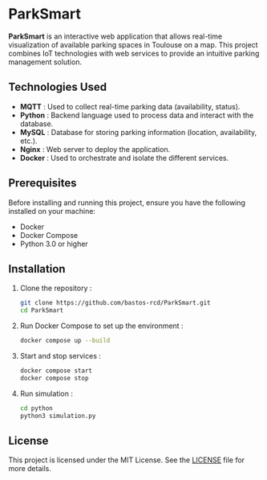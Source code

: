 # ParkSmart

**ParkSmart** is an interactive web application that allows real-time visualization of available parking spaces in Toulouse on a map. This project combines IoT technologies with web services to provide an intuitive parking management solution.

## Technologies Used

- **MQTT** : Used to collect real-time parking data (availability, status).
- **Python** : Backend language used to process data and interact with the database.
- **MySQL** : Database for storing parking information (location, availability, etc.).
- **Nginx** : Web server to deploy the application.
- **Docker** : Used to orchestrate and isolate the different services.

## Prerequisites

Before installing and running this project, ensure you have the following installed on your machine:

- Docker
- Docker Compose
- Python 3.0 or higher

## Installation

1. Clone the repository :

   ```bash
   git clone https://github.com/bastos-rcd/ParkSmart.git
   cd ParkSmart
   ```

2. Run Docker Compose to set up the environment :

   ```bash
   docker compose up --build
   ```

3. Start and stop services :

   ```bash
   docker compose start
   docker compose stop
   ```

4. Run simulation :

   ```bash
   cd python
   python3 simulation.py
   ```

## License

This project is licensed under the MIT License. See the [LICENSE](https://github.com/bastos-rcd/ParkSmart/blob/master/LICENSE) file for more details.
